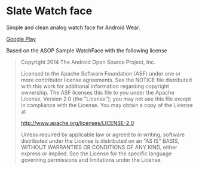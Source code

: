 Slate Watch face
==============

Simple and clean analog watch face for Android Wear.

[Google Play](https://play.google.com/store/apps/details?id=ca.joshstagg.slate)

Based on the ASOP Sample WatchFace with the following license

> Copyright 2014 The Android Open Source Project, Inc.
> 
> Licensed to the Apache Software Foundation (ASF) under one or more contributor
> license agreements.  See the NOTICE file distributed with this work for
> additional information regarding copyright ownership.  The ASF licenses this
> file to you under the Apache License, Version 2.0 (the "License"); you may not
> use this file except in compliance with the License.  You may obtain a copy of
> the License at
> 
> http://www.apache.org/licenses/LICENSE-2.0
> 
> Unless required by applicable law or agreed to in writing, software
> distributed under the License is distributed on an "AS IS" BASIS, WITHOUT
> WARRANTIES OR CONDITIONS OF ANY KIND, either express or implied.  See the
> License for the specific language governing permissions and limitations under
> the License.

